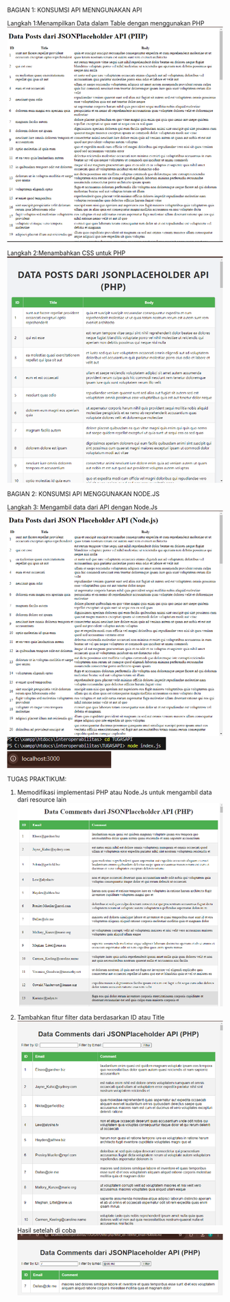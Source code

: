 BAGIAN 1: KONSUMSI API MENNGUNAKAN API

Langkah 1:Menampilkan Data dalam Table dengan menggunakan PHP
![Gambar](image-6.png)

Langkah 2:Menambahkan CSS untuk PHP
![Gambar](image-8.png)

BAGIAN 2: KONSUMSI API MENGGUNAKAN NODE.JS

Langkah 3:  Mengambil data dari API dengan Node.Js
![Gamhar](image-7.png)
![Gambar](image-3.png)
![Gambar](image-4.png)

TUGAS PRAKTIKUM:
1. Memodifikasi implementasi PHP atau Node.Js untuk mengambil data dari resource lain
![Gambar](image-5.png)

2. Tambahkan fitur filter data berdasarkan ID atau Title
![Gambar](image.png)
Hasil setelah di coba
![Gambar](image-2.png)